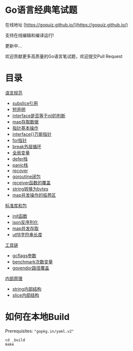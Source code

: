 # Go语言经典笔试题

在线地址  [https://goquiz.github.io/](https://goquiz.github.io/)

支持在线编辑和编译运行!

更新中...

欢迎贡献更多高质量的Go语言笔试题，欢迎提交Pull Request

# 目录

[语言规范](https://goquiz.github.io/#lang-spec)
- [subslice引用](https://goquiz.github.io/#subslice-grow)
- [短声明](https://goquiz.github.io/#short-declairation)
- [interface是否等于nil的判断](https://goquiz.github.io/#interface-nil)
- [map存取数据](https://goquiz.github.io/#map-ok-idiom)
- [指针基本操作](https://goquiz.github.io/#pointer)
- [interface{}万能指针](https://goquiz.github.io/#empty-interface)
- [for指针](https://goquiz.github.io/#for-pointer)
- [break外层循环](https://goquiz.github.io/#label-break)
- [全局变量](https://goquiz.github.io/#global-varible)
- [defer栈](https://goquiz.github.io/#defer-closefile)
- [panic栈](https://goquiz.github.io/#defer-panic)
- [recover](https://goquiz.github.io/#defer-recover)
- [goroutine闭包](https://goquiz.github.io/#goroutine-closure)
- [receiver函数的覆盖](https://goquiz.github.io/#type-shadowing)
- [string转换为bytes](https://goquiz.github.io/#string-bytes)
- [map并发操作的临界区](https://goquiz.github.io/#mutex-map)

[标准库和包](https://goquiz.github.io/#lib-pack)
- [init函数](https://goquiz.github.io/#init-import)
- [json反序列化](https://goquiz.github.io/#json-unmarshal)
- [map并发存取](https://goquiz.github.io/#sync-map)
- [utf8字符串长度](https://goquiz.github.io/#utf8-len)

[工具链](https://goquiz.github.io/#toolchain)
- [gcflags参数](https://goquiz.github.io/#gcflags)
- [benchmark次数变量](https://goquiz.github.io/#benchmark-N)
- [govendor路径覆盖](https://goquiz.github.io/#govendor-gopath)

[内部原理](https://goquiz.github.io/#internals)
- [string内部结构](https://goquiz.github.io/#unsafe-bytes-string)
- [slice内部结构](https://goquiz.github.io/#unsafe-slice-array)

# 如何在本地Build

Prerequisites: `"gopkg.in/yaml.v2"`

    cd _build
    make

